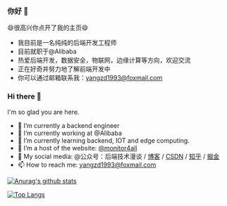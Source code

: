 <!--
**qqxx6661/qqxx6661** is a ✨ _special_ ✨ repository because its `README.md` (this file) appears on your GitHub profile.

Here are some ideas to get you started:

- 🔭 I’m currently working on ...
- 🌱 I’m currently learning ...
- 👯 I’m looking to collaborate on ...
- 🤔 I’m looking for help with ...
- 💬 Ask me about ...
- 📫 How to reach me: ...
- 😄 Pronouns: ...
- ⚡ Fun fact: ...
-->

### 你好 👋

😄很高兴你点开了我的主页😄

- 我目前是一名纯纯的后端开发工程师
- 目前就职于@Alibaba
- 热爱后端开发，数据安全，物联网，边缘计算等方向，欢迎交流
- 正在好奇并努力地了解前端开发中
- 你可以通过邮箱联系我：yangzd1993@foxmail.com

### Hi there 👋

I'm so glad you are here.

- 🔭 I’m currently a backend engineer
- 🔭 I’m currently working at @Alibaba
- 🌱 I’m currently learning backend, IOT and edge computing.
- 👯 I’m a host of the website: [@monitor4all](https://price.monitor4all.cn/#/)
- 👯 My social media: @公众号：后端技术漫谈 / [博客](https://monitor4all.cn/) / [CSDN](http://blog.csdn.net/qqxx6661) / [知乎](https://www.zhihu.com/people/yang-zhen-dong-1/) / [掘金](https://juejin.im/user/5b48015ce51d45191462ba55)
- 📫 How to reach me: yangzd1993@foxmail.com

[![Anurag's github stats](https://github-readme-stats.vercel.app/api?username=qqxx6661&count_private=true&show_icons=true&theme=graywhite)](https://github.com/anuraghazra/github-readme-stats)

[![Top Langs](https://github-readme-stats.vercel.app/api/top-langs/?username=qqxx6661&theme=graywhite&layout=compact)](https://github.com/anuraghazra/github-readme-stats)
